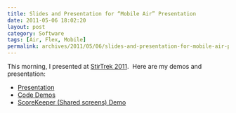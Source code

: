 ```yaml
---
title: Slides and Presentation for “Mobile Air” Presentation
date: 2011-05-06 18:02:20
layout: post
category: Software
tags: [Air, Flex, Mobile]
permalink: archives/2011/05/06/slides-and-presentation-for-mobile-air-presentation/
---
```


This morning, I presented at [StirTrek 2011](http://stirtrek.com).&#160; Here are my demos and presentation:

*   [Presentation](https://bitbucket.org/briangenisio/airforandroid/raw/0b43706fc87b/AirOnAndroid.pptx)
*   [Code Demos](https://bitbucket.org/briangenisio/airforandroid/src/0b43706fc87b)
*   [ScoreKeeper (Shared screens) Demo](https://bitbucket.org/briangenisio/scorekeeper/overview)